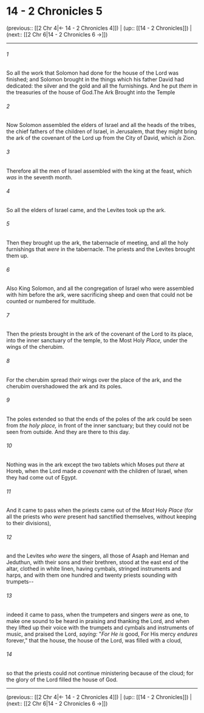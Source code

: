# 14 - 2 Chronicles 5

(previous:: [[2 Chr 4|← 14 - 2 Chronicles 4]]) | (up:: [[14 - 2 Chronicles]]) | (next:: [[2 Chr 6|14 - 2 Chronicles 6 →]])

***


###### 1 
So all the work that Solomon had done for the house of the Lord was finished; and Solomon brought in the things which his father David had dedicated: the silver and the gold and all the furnishings. And he put _them_ in the treasuries of the house of God.The Ark Brought into the Temple 

###### 2 
Now Solomon assembled the elders of Israel and all the heads of the tribes, the chief fathers of the children of Israel, in Jerusalem, that they might bring the ark of the covenant of the Lord up from the City of David, which _is_ Zion. 

###### 3 
Therefore all the men of Israel assembled with the king at the feast, which _was_ in the seventh month. 

###### 4 
So all the elders of Israel came, and the Levites took up the ark. 

###### 5 
Then they brought up the ark, the tabernacle of meeting, and all the holy furnishings that _were_ in the tabernacle. The priests and the Levites brought them up. 

###### 6 
Also King Solomon, and all the congregation of Israel who were assembled with him before the ark, were sacrificing sheep and oxen that could not be counted or numbered for multitude. 

###### 7 
Then the priests brought in the ark of the covenant of the Lord to its place, into the inner sanctuary of the temple, to the Most Holy _Place,_ under the wings of the cherubim. 

###### 8 
For the cherubim spread _their_ wings over the place of the ark, and the cherubim overshadowed the ark and its poles. 

###### 9 
The poles extended so that the ends of the poles of the ark could be seen from _the holy place,_ in front of the inner sanctuary; but they could not be seen from outside. And they are there to this day. 

###### 10 
Nothing was in the ark except the two tablets which Moses put _there_ at Horeb, when the Lord made _a covenant_ with the children of Israel, when they had come out of Egypt. 

###### 11 
And it came to pass when the priests came out of the _Most_ Holy _Place_ (for all the priests who _were_ present had sanctified themselves, without keeping to their divisions), 

###### 12 
and the Levites _who were_ the singers, all those of Asaph and Heman and Jeduthun, with their sons and their brethren, stood at the east end of the altar, clothed in white linen, having cymbals, stringed instruments and harps, and with them one hundred and twenty priests sounding with trumpets-- 

###### 13 
indeed it came to pass, when the trumpeters and singers _were_ as one, to make one sound to be heard in praising and thanking the Lord, and when they lifted up their voice with the trumpets and cymbals and instruments of music, and praised the Lord, _saying:_ "_For He is_ good, For His mercy _endures_ forever," that the house, the house of the Lord, was filled with a cloud, 

###### 14 
so that the priests could not continue ministering because of the cloud; for the glory of the Lord filled the house of God.

***

(previous:: [[2 Chr 4|← 14 - 2 Chronicles 4]]) | (up:: [[14 - 2 Chronicles]]) | (next:: [[2 Chr 6|14 - 2 Chronicles 6 →]])
